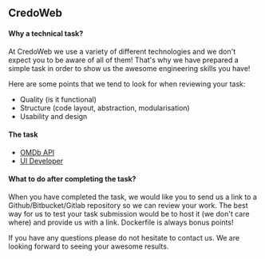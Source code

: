 ## CredoWeb

#### Why a technical task?

At CredoWeb we use a variety of different technologies and we don't expect you to be aware of all of them! That's why we have prepared a simple task in order to show us the awesome engineering skills you have!

Here are some points that we tend to look for when reviewing your task:

- Quality (is it functional)
- Structure (code layout, abstraction, modularisation)
- Usability and design

#### The task

- [OMDb API](developer-omdb-task.md)
- [UI Developer](developer-ui-task.md)

#### What to do after completing the task?

When you have completed the task, we would like you to send us a link to a Github/Bitbucket/Gitlab repository so we can review your work. The best way for us to test your task submission would be to host it (we don't care where) and provide us with a link. Dockerfile is always bonus points!

If you have any questions please do not hesitate to contact us. We are looking forward to seeing your awesome results.
